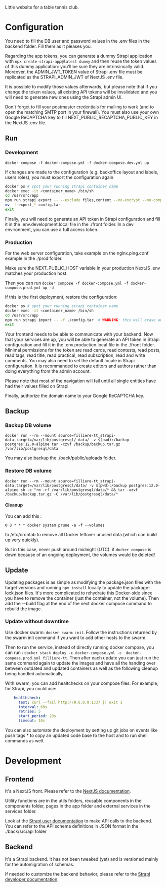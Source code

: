 Little website for a table tennis club.

# Configuration

You need to fill the DB user and password values in the .env files in the backend folder. Fill them as it pleases you.

Regarding the app tokens, you can generate a dummy Strapi application with `npx create-strapi-app@latest dummy` and then reuse the token values of this dummy application: you'll be sure they are intrinsincally valid. Moreover, the ADMIN_JWT_TOKEN value of Strapi .env file must be replicated as the STRAPI_ADMIN_JWT of NextJS .env file.

It is possible to modify those values afterwards, but please note that if you change the token values, all existing API tokens will be invalidated and you will need to generate new ones using the Strapi admin UI.

Don't forget to fill your postmaster credentials for mailing to work (and to open the matching SMTP port in your firewall). You must also use your own Google ReCAPTCHA key to fill NEXT_PUBLIC_RECAPTCHA_PUBLIC_KEY in the NextJS .env file.

## Run

### Development

`docker compose -f docker-compose.yml -f docker-compose.dev.yml up`

If changes are made to the configuration (e.g. backoffice layout and labels, users roles), you must export the configuration again:
```bash
docker ps # spot your running strapi container name
docker exec -it <container_name> /bin/sh
cd /usr/src/app
npm run strapi export -- --exclude files,content --no-encrypt --no-compress  # don't --exclude files,content if you need to backup your data along with the configuration
mv -f export_* config.tar
exit
```

Finally, you will need to generate an API token in Strapi configuration and fill it in the .env.development.local file in the ./front folder. In a dev environment, you can use a full access token.

### Production

For the web server configuration, take example on the nginx.ping.conf example in the ./prod folder.

Make sure the NEXT_PUBLIC_HOST variable in your production NextJS .env matches your production host.

Then you can run `docker compose -f docker-compose.yml -f docker-compose.prod.yml up -d`

If this is the first deployment, restore the configuration:
```bash
docker ps # spot your running strapi container name
docker exec -it <container_name> /bin/sh
cd /usr/src/app
npm run strapi import -- -f ./config.tar  # WARNING: this will erase any previous configuration _and_ data
exit
```

Your frontend needs to be able to communicate with your backend. Now that your services are up, you will be able to generate an API token in Strapi configuration and fill it in the .env.production.local file in the ./front folder. Minimal permissions for the token are read cards, read contests, read posts, read tags, read title, read practical, read subscription, read and write comments. You may also need to set the default locale in Strapi configuration. It is recommanded to create editors and authors rather than doing everything from the admin account.

Please note that most of the navigation will fail until all single entities have had their values filled on Strapi.

Finally, authorize the domain name to your Google ReCAPTCHA key.

## Backup

### Backup DB volume

`docker run --rm --mount source=filliere-tt_strapi-data,target=/var/lib/postgresql/
data/ -v $(pwd):/backup postgres:12.0-alpine tar -czvf /backup/backup.tar.gz /var/lib/postgresql/data`

You may also backup the ./back/public/uploads folder.

### Restore DB volume

`docker run --rm --mount source=filliere-tt_strapi-data,target=/var/lib/postgresql/data/ -v $(pwd):/backup postgres:12.0-alpine sh -c "rm -rf /var/lib/postgresql/data/* && tar -xzvf /backup/backup.tar.gz -C /var/lib/postgresql/data/"`

#### Cleanup

You can add this :

`0 0 * * * docker system prune -a -f --volumes`

to /etc/crontab to remove all Docker leftover unused data (which can build up very quickly).

But in this case, never push around midnight (UTC): if `docker compose` is down because of an ongoing deployment, the volumes would be deleted!

## Update

Updating packages is as simple as modifying the package.json files with the target versions and running `npm install` locally to update the package-lock.json files. It's more complicated to rehydrate this Docker-side since you have to remove the container (just the container, not the volume). Then add the --build flag at the end of the next docker compose command to rebuild the image.

### Update without downtime

Use docker swarm: `docker swarm init`. Follow the instructions returned by the swarm init command if you want to add other hosts to the swarm.

Then to run the service, instead of directly running docker compose, you can run : `docker stack deploy -c docker-compose.yml -c  docker-compose.prod.yml filliere-tt`. Then after each update you can just run the same command again to update the images and have all the handing over between outdated and updated containers as well as the following cleanup being handled automatically.

With swarm, you can add healtchecks on your compose files. For example, for Strapi, you could use:
```yml
    healthcheck:
      test: curl --fail http://0.0.0.0:1337 || exit 1
      interval: 60s
      retries: 5
      start_period: 20s
      timeout: 10s
```

You can also automate the deployment by setting up git jobs on events like push tags * to copy an updated code base to the host and to run shell commands as well.

# Development

## Frontend

It's a NextJS front. Please refer to the [NextJS documentation](https://nextjs.org/docs).

Utility functions are in the utils folders, reusable components in the components folder, pages in the app folder and external services in the services folder.

Look at the [Strapi user documentation](https://docs.strapi.io/user-docs/intro) to make API calls to the backend. You can refer to the API schema definitions in JSON format in the ./back/src/api folder

## Backend

It's a Strapi backend. It has not been tweaked (yet) and is versioned mainly for the automigration of schemas.

If needed to customize the backend behavior, please refer to the [Strapi developer documentation](https://docs.strapi.io/dev-docs/intro).
